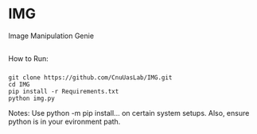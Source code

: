 # IMG
Image Manipulation Genie

##
How to Run:

###
```
git clone https://github.com/CnuUasLab/IMG.git
cd IMG
pip install -r Requirements.txt
python img.py
```

Notes:
Use python -m pip install... on certain system setups.
Also, ensure python is in your evironment path.
